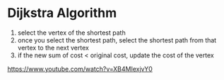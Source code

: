 # Dijkstra Algorithm
1. select the vertex of the shortest path 
2. once you select the shortest path, select the shortest path from that vertex to the next vertex
3. if the new sum of cost < original cost, update the cost of the vertex
   
https://www.youtube.com/watch?v=XB4MIexjvY0